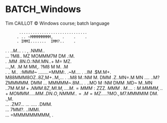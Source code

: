 BATCH_Windows
=============
Tim CAILLOT ©
Windows course; batch language




          ..............................
         . .. ~MMMMMMMMM,    .    .    .
         . IMMI.......  IMM?..    .     
.  .   ..$M$...  .   . ,  .NMM..        
  ...  ?M8.. MZ MOMMM7M DM  .:M.        
.    .MM  .8N.O.:NM.MN..+ M=   MZ.      
  ...,M.  .M M MM,.  ?M8 M M.  .M       
. .. M.. .:MMM~ ........+MMM:. .~M.... .
  ..IM .$M.M+. M88MMM8OZ..8Z,M+..M,... .
  ..M8  M.:NM  M. DMM .Z..MN=.M  MN ....
  ..M? ZMMMMM.    DMM ... MMMMM~.8M... .
  ..MO  M :NM     DMM    .MD~ M..MN     
  ..7M  $M.M+   . NMM.    8Z,MI. M,     
. ...M   .=MMM:  Z$ZZ$. ~MMM~.  ~M.     
  ...:M.   M M MM,. .+MO M M    M       
. ....MM ..DN.O ,NM MM..=.M=   MZ.      
. ...  ?MO. ,M7.M$MMMIM DM. .,M.        
  ...   .ZM7... ... ..... .DMM.         
  ...      7MM?.      ..IMMI.           
  ...         =MMMMMMMMM, .             
